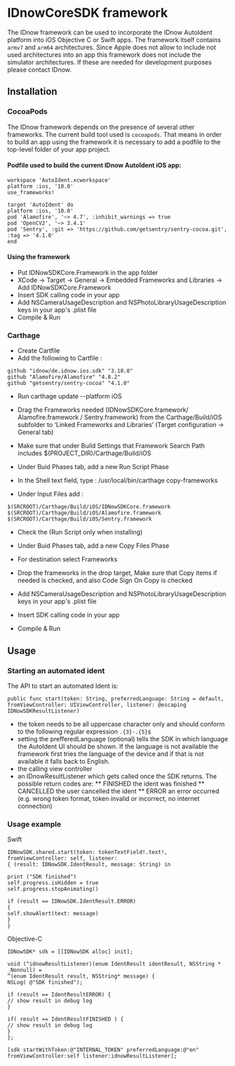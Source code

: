 # IDnowCoreSDK framework

The IDnow framework can be used to incorporate the IDnow AutoIdent platform into iOS Objective C or Swift apps.
The framework itself contains `armv7` and `arm64` architectures. Since Apple does not allow to include not used architectures  into an app this framework does not include the simulator architectures. If these are needed for development purposes please contact IDnow.

## Installation

### CocoaPods 

The IDnow framework depends on the presence of several other frameworks. The current build tool used is `cocoapods`. That means in order to build an app using the framework it is necessary to add a podfile to the top-level folder of your app project. 
#### Podfile used to build the current IDnow AutoIdent iOS app:

```
workspace 'AutoIdent.xcworkspace'
platform :ios, '10.0'
use_frameworks!

target 'AutoIdent' do
platform :ios, '10.0'
pod 'Alamofire', '~> 4.7', :inhibit_warnings => true
pod 'OpenCV2', '~> 3.4.1'
pod 'Sentry', :git => 'https://github.com/getsentry/sentry-cocoa.git', :tag => '4.1.0'
end
```

#### Using the framework

* Put IDNowSDKCore.Framework in the app folder 
* XCode -> Target -> General -> Embedded Frameworks and Libraries -> Add IDNowSDKCore.Framework
* Insert SDK calling code in your app 
* Add NSCameraUsageDescription and NSPhotoLibraryUsageDescription keys in your app's .plist file 
* Compile & Run

### Carthage 

* Create Cartfile 
* Add the following to Cartfile : 
```
github "idnow/de.idnow.ios.sdk" "3.10.0"
github "Alamofire/Alamofire" "4.8.2"
github "getsentry/sentry-cocoa" "4.1.0"

```
* Run carthage update --platform iOS

* Drag the Frameworks needed (IDNowSDKCore.framework/ Alamofire.framework / Sentry.framework) from the Carthage/Build/iOS subfolder to ‘Linked Frameworks and Libraries’ (Target configuration -> General tab)

* Make sure that under Build Settings that Framework Search Path includes $(PROJECT_DIR)/Carthage/Build/iOS 

* Under Buid Phases tab, add a new Run Script Phase

* In the Shell text field, type : /usr/local/bin/carthage copy-frameworks

* Under Input Files add : 
```
$(SRCROOT)/Carthage/Build/iOS/IDNowSDKCore.framework
$(SRCROOT)/Carthage/Build/iOS/Alamofire.framework
$(SRCROOT)/Carthage/Build/iOS/Sentry.framework

```  
* Check the (Run Script only when installing)

* Under Buid Phases tab, add a new Copy Files Phase

* For destination select Frameworks

* Drop the frameworks in the drop target, Make sure that Copy items if needed is checked, and also Code Sign On Copy is checked

* Add NSCameraUsageDescription and NSPhotoLibraryUsageDescription keys in your app's .plist file 

* Insert SDK calling code in your app

* Compile & Run


## Usage

### Starting an automated ident

The API to start an automated Ident is:
```
public func start(token: String, preferredLanguage: String = default, fromViewController: UIViewController, listener: @escaping IDNowSDKResultListener)
```

* the token needs to be all uppercase character only and should conform to the following regular expression  `.{3}-.{5}$`
* setting the prefferedLanguage (optional) tells the SDK in which language the AutoIdent UI should be shown. If the language is not available the framework first tries the language of the device and if that is not available it falls back to English.
* the calling view controller
* an IDnowResultListener which gets called once the SDK returns. The possible return codes are:
** FINISHED the ident was finished
** CANCELLED the user cancelled the ident
** ERROR an error occurred (e.g. wrong token format, token invalid or incorrect, no internet connection)

### Usage example

Swift

```
IDNowSDK.shared.start(token: tokenTextField!.text!, fromViewController: self, listener:
{ (result: IDNowSDK.IdentResult, message: String) in

print ("SDK finished")
self.progress.isHidden = true
self.progress.stopAnimating()

if (result == IDNowSDK.IdentResult.ERROR) 
{
self.showAlert(text: message)
}
}
```

Objective-C

```
IDNowSDK* sdk = [[IDNowSDK alloc] init];

void (^idnowResultListener)(enum IdentResult identResult, NSString * _Nonnull) =
^(enum IdentResult result, NSString* message) {
NSLog( @"SDK finished");

if (result == IdentResultERROR) {
// show result in debug log
}

if( result == IdentResultFINISHED ) {
// show result in debug log
}
};

[sdk startWithToken:@"INTERNAL_TOKEN" preferredLanguage:@"en" fromViewController:self listener:idnowResultListener];

```



